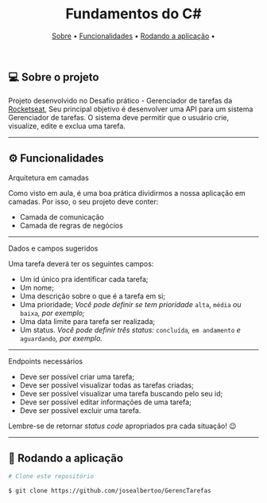 ﻿
<h1 align="center">
	Fundamentos do C#
</h1>

<p align="center">
  <a href="#-sobre-o-projeto">Sobre</a> •
  <a href="#-funcionalidades">Funcionalidades</a> •
  <a href="#-rodando-a-aplicação">Rodando a aplicação</a> •
</p>

<br/>


## 💻 Sobre o projeto

Projeto desenvolvido no Desafio prático - Gerenciador de tarefas da [Rocketseat](https://www.rocketseat.com.br/),
Seu principal objetivo é desenvolver uma API para um sistema Gerenciador de tarefas.
O sistema deve permitir que o usuário crie, visualize, edite e exclua uma tarefa.

---

## ⚙️ Funcionalidades

Arquitetura em camadas


Como visto em aula, é uma boa prática dividirmos a nossa aplicação em camadas. 
Por isso, o seu projeto deve conter: 

- Camada de comunicação
- Camada de regras de negócios

---

Dados e campos sugeridos


Uma tarefa deverá ter os seguintes campos:

- Um id único pra identificar cada tarefa;
- Um nome;
- Uma descrição sobre o que é a tarefa em si;
- Uma prioridade;
*Você pode definir se tem prioridade* `alta`, `média` *ou* `baixa`*, por exemplo;*
- Uma data limite para tarefa ser realizada;
- Um status.
*Você pode definir três status:* `concluída`*,* `em andamento` *e* `aguardando`*, por exemplo.*

---


Endpoints necessários

- Deve ser possível criar uma tarefa;
- Deve ser possível visualizar todas as tarefas criadas;
- Deve ser possível visualizar uma tarefa buscando pelo seu id;
- Deve ser possível editar informações de uma tarefa;
- Deve ser possível excluir uma tarefa.

Lembre-se de retornar *status code* apropriados pra cada situação! 😉


---

## 🧭 Rodando a aplicação

```bash
# Clone este repositório

$ git clone https://github.com/josealbertoo/GerencTarefas
```


